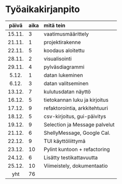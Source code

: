 # Työaikakirjanpito

| päivä  | aika | mitä tein                     |
| :-----:|:-----| :-----------------------------|
| 15.11. | 3    | vaatimusmäärittely            |
| 21.11. | 1    | projektirakenne               |
| 22.11. | 5    | koodaus aloitettu             |
| 28.11. | 2    | visualisointi                 |
| 29.11. | 4    | pylväsdiagrammi               |
|  5.12. | 1    | datan lukeminen               |
|  6.12. | 3    | datan valitseminen            |
| 13.12. | 7    | kulutusdatan näyttö           |
| 16.12. | 5    | tietokannan luku ja kirjoitus |
| 17.12. | 9    | refaktorointia, arkkitehtuuri |
| 18.12. | 5    | csv-kirjoitus, gui-päivitys   |
| 19.12. | 9    | Selection ja Message palvelut |
| 21.12. | 6    | ShellyMessage, Google Cal.    |
| 22.12. | 9    | TUI käyttöliittymä            |
| 23.12. | 10   | Pylint kuntoon + refactoring  |
| 24.12. | 6    | Lisätty testikattavuutta      |
| 25.12. | 10   | Viimeistely, dokumentaatio    |
| yht    | 76   |                               |
